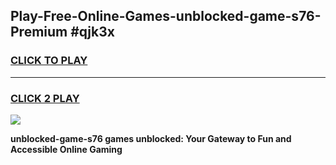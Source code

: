 
## Play-Free-Online-Games-unblocked-game-s76-Premium #qjk3x
<h3>
<a href="https://premium.freeplayer.one?title=unblocked-game-s76&ref=8M">CLICK TO PLAY</a></h3>
<hr>

<h3>
<a href="https://premium.freeplayer.one?title=unblocked-game-s76&ref=8M">CLICK 2 PLAY</a>
  
</h3>

<a href="https://premium.freeplayer.one?title=unblocked-game-s76&ref=8M"><img src="https://clearcache.store/games.png"></a>


**unblocked-game-s76 games unblocked: Your Gateway to Fun and Accessible Online Gaming**
